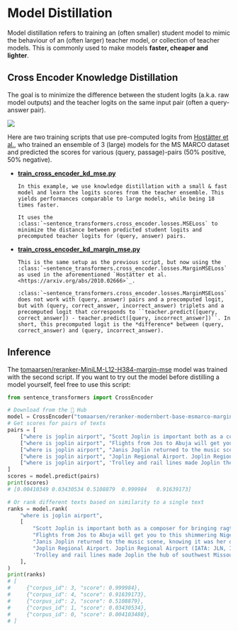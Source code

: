 # Model Distillation

Model distillation refers to training an (often smaller) student model to mimic the behaviour of an (often larger) teacher model, or collection of teacher models. This is commonly used to make models **faster, cheaper and lighter**.

## Cross Encoder Knowledge Distillation

The goal is to minimize the difference between the student logits (a.k.a. raw model outputs) and the teacher logits on the same input pair (often a query-answer pair).

![](https://github.com/huggingface/sentence-transformers/raw/master/docs/img/msmarco-training-ce-distillation.png)

Here are two training scripts that use pre-computed logits from [Hostätter et al.](https://arxiv.org/abs/2010.02666), who trained an ensemble of 3 (large) models for the MS MARCO dataset and predicted the scores for various (query, passage)-pairs (50% positive, 50% negative).

- **[train_cross_encoder_kd_mse.py](train_cross_encoder_kd_mse.py)**
  ```{eval-rst}
  In this example, we use knowledge distillation with a small & fast model and learn the logits scores from the teacher ensemble. This yields performances comparable to large models, while being 18 times faster.

  It uses the :class:`~sentence_transformers.cross_encoder.losses.MSELoss` to minimize the distance between predicted student logits and precomputed teacher logits for (query, answer) pairs.
  ```
- **[train_cross_encoder_kd_margin_mse.py](train_cross_encoder_kd_margin_mse.py)**
  ```{eval-rst}
  This is the same setup as the previous script, but now using the :class:`~sentence_transformers.cross_encoder.losses.MarginMSELoss` as used in the aforementioned `Hostätter et al. <https://arxiv.org/abs/2010.02666>`_.

  :class:`~sentence_transformers.cross_encoder.losses.MarginMSELoss` does not work with (query, answer) pairs and a precomputed logit, but with (query, correct_answer, incorrect_answer) triplets and a precomputed logit that corresponds to ``teacher.predict([query, correct_answer]) - teacher.predict([query, incorrect_answer])``. In short, this precomputed logit is the *difference* between (query, correct_answer) and (query, incorrect_answer).
  ```

## Inference

The [tomaarsen/reranker-MiniLM-L12-H384-margin-mse](https://huggingface.co/tomaarsen/reranker-MiniLM-L12-H384-margin-mse) model was trained with the second script. If you want to try out the model before distilling a model yourself, feel free to use this script:

```python
from sentence_transformers import CrossEncoder

# Download from the 🤗 Hub
model = CrossEncoder("tomaarsen/reranker-modernbert-base-msmarco-margin-mse")
# Get scores for pairs of texts
pairs = [
    ["where is joplin airport", "Scott Joplin is important both as a composer for bringing ragtime to the concert hall, setting the stage (literally) for the rise of jazz; and as an early advocate for civil rights and education among American blacks. Joplin is a hero, and a national treasure of the United States."],
    ["where is joplin airport", "Flights from Jos to Abuja will get you to this shimmering Nigerian capital within approximately 19 hours. Flights depart from Yakubu Gowon Airport/ Jos Airport (JOS) and arrive at Nnamdi Azikiwe International Airport (ABV). Arik Air is the main airline flying the Jos to Abuja route."],
    ["where is joplin airport", "Janis Joplin returned to the music scene, knowing it was her destiny, in 1966. A friend, Travis Rivers, recruited her to audition for the psychedelic band, Big Brother and the Holding Company, based in San Francisco. The band was quite big in San Francisco at the time, and Joplin landed the gig."],
    ["where is joplin airport", "Joplin Regional Airport. Joplin Regional Airport (IATA: JLN, ICAO: KJLN, FAA LID: JLN) is a city-owned airport four miles north of Joplin, in Jasper County, Missouri. It has airline service subsidized by the Essential Air Service program. Airline flights and general aviation are in separate terminals."],
    ["where is joplin airport", 'Trolley and rail lines made Joplin the hub of southwest Missouri. As the center of the "Tri-state district", it soon became the lead- and zinc-mining capital of the world. As a result of extensive surface and deep mining, Joplin is dotted with open-pit mines and mine shafts.'],
]
scores = model.predict(pairs)
print(scores)
# [0.00410349 0.03430534 0.5108879  0.999984   0.91639173]

# Or rank different texts based on similarity to a single text
ranks = model.rank(
    "where is joplin airport",
    [
        "Scott Joplin is important both as a composer for bringing ragtime to the concert hall, setting the stage (literally) for the rise of jazz; and as an early advocate for civil rights and education among American blacks. Joplin is a hero, and a national treasure of the United States.",
        "Flights from Jos to Abuja will get you to this shimmering Nigerian capital within approximately 19 hours. Flights depart from Yakubu Gowon Airport/ Jos Airport (JOS) and arrive at Nnamdi Azikiwe International Airport (ABV). Arik Air is the main airline flying the Jos to Abuja route.",
        "Janis Joplin returned to the music scene, knowing it was her destiny, in 1966. A friend, Travis Rivers, recruited her to audition for the psychedelic band, Big Brother and the Holding Company, based in San Francisco. The band was quite big in San Francisco at the time, and Joplin landed the gig.",
        "Joplin Regional Airport. Joplin Regional Airport (IATA: JLN, ICAO: KJLN, FAA LID: JLN) is a city-owned airport four miles north of Joplin, in Jasper County, Missouri. It has airline service subsidized by the Essential Air Service program. Airline flights and general aviation are in separate terminals.",
        'Trolley and rail lines made Joplin the hub of southwest Missouri. As the center of the "Tri-state district", it soon became the lead- and zinc-mining capital of the world. As a result of extensive surface and deep mining, Joplin is dotted with open-pit mines and mine shafts.',
    ],
)
print(ranks)
# [
#     {"corpus_id": 3, "score": 0.999984},
#     {"corpus_id": 4, "score": 0.91639173},
#     {"corpus_id": 2, "score": 0.5108879},
#     {"corpus_id": 1, "score": 0.03430534},
#     {"corpus_id": 0, "score": 0.004103488},
# ]
```
